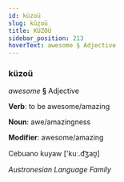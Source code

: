 ```yaml
---
id: küzoü
slug: küzoü
title: KÜZOÜ
sidebar_position: 213
hoverText: awesome § Adjective
---
```


### küzoü

*awesome* **§** Adjective

**Verb**: to be awesome/amazing

**Noun**: awe/amazingness

**Modifier**: awesome/amazing

Cebuano kuyaw ['kuː.d͡ʒaʊ̯]

*Austronesian Language Family*